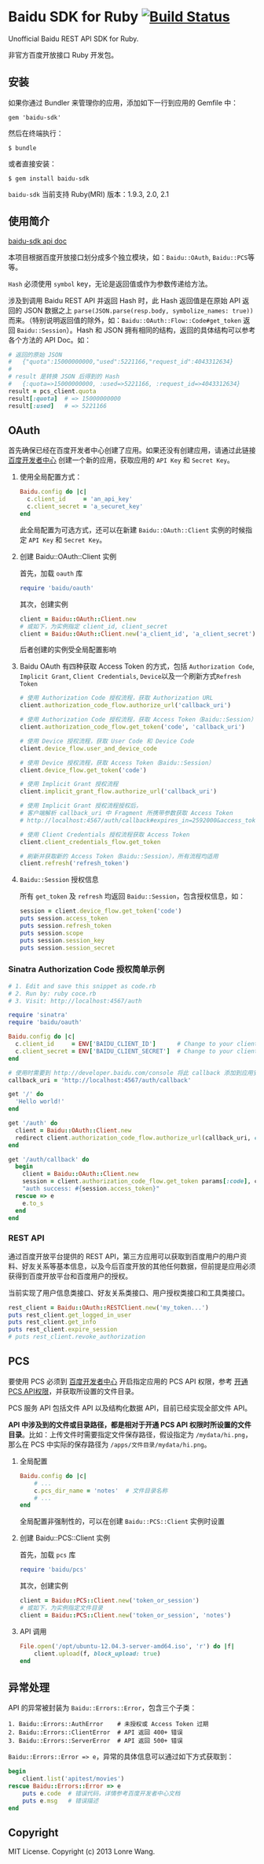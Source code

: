 # Baidu SDK for Ruby [![Build Status](https://travis-ci.org/lonre/baidu-sdk-ruby.png?branch=master)](https://travis-ci.org/lonre/baidu-sdk-ruby)

Unofficial Baidu REST API SDK for Ruby.

非官方百度开放接口 Ruby 开发包。

## 安装

如果你通过 Bundler 来管理你的应用，添加如下一行到应用的 Gemfile 中：

    gem 'baidu-sdk'

然后在终端执行：

    $ bundle

或者直接安装：

    $ gem install baidu-sdk

`baidu-sdk` 当前支持 Ruby(MRI) 版本：1.9.3, 2.0, 2.1

## 使用简介
[baidu-sdk api doc](http://rubydoc.info/gems/baidu-sdk/frames)

本项目根据百度开放接口划分成多个独立模块，如：`Baidu::OAuth`, `Baidu::PCS`等等。

`Hash` 必须使用 `symbol` key，无论是返回值或作为参数传递给方法。

涉及到调用 Baidu REST API 并返回 Hash 时，此 Hash 返回值是在原始 API 返回的 JSON 数据之上 `parse(JSON.parse(resp.body, symbolize_names: true))` 而来。（特别说明返回值的除外，如：`Baidu::OAuth::Flow::Code#get_token` 返回 `Baidu::Session`）。Hash 和 JSON 拥有相同的结构，返回的具体结构可以参考各个方法的 API Doc。如：

```ruby
# 返回的原始 JSON
#   {"quota":15000000000,"used":5221166,"request_id":4043312634}
#
# result 是转换 JSON 后得到的 Hash
#   {:quota=>15000000000, :used=>5221166, :request_id=>4043312634}
result = pcs_client.quota
result[:quota]  # => 15000000000
result[:used]   # => 5221166
```

## OAuth
首先确保已经在百度开发者中心创建了应用。如果还没有创建应用，请通过此链接 [百度开发者中心](http://developer.baidu.com/console) 创建一个新的应用，获取应用的 `API Key` 和 `Secret Key`。

1. 使用全局配置方式：

    ```ruby
    Baidu.config do |c|
      c.client_id     = 'an_api_key'
      c.client_secret = 'a_securet_key'
    end
    ```
    此全局配置为可选方式，还可以在新建 `Baidu::OAuth::Client` 实例的时候指定 `API Key` 和 `Secret Key`。

2. 创建 Baidu::OAuth::Client 实例

    首先，加载 `oauth` 库

    ```ruby
    require 'baidu/oauth'
    ```
    其次，创建实例

    ```ruby
    client = Baidu::OAuth::Client.new
    # 或如下，为实例指定 client_id, client_secret
    client = Baidu::OAuth::Client.new('a_client_id', 'a_client_secret')
    ```
    后者创建的实例受全局配置影响

3. Baidu OAuth 有四种获取 Access Token 的方式，包括 `Authorization Code`, `Implicit Grant`, `Client Credentials`, `Device`以及一个刷新方式`Refresh Token`

    ```ruby
    # 使用 Authorization Code 授权流程，获取 Authorization URL
    client.authorization_code_flow.authorize_url('callback_uri')

    # 使用 Authorization Code 授权流程，获取 Access Token（Baidu::Session）
    client.authorization_code_flow.get_token('code', 'callback_uri')

    # 使用 Device 授权流程，获取 User Code 和 Device Code
    client.device_flow.user_and_device_code

    # 使用 Device 授权流程，获取 Access Token（Baidu::Session）
    client.device_flow.get_token('code')

    # 使用 Implicit Grant 授权流程
    client.implicit_grant_flow.authorize_url('callback_uri')

    # 使用 Implicit Grant 授权流程授权后，
    # 客户端解析 callback_uri 中 Fragment 所携带参数获取 Access Token
    # http://localhost:4567/auth/callback#expires_in=2592000&access_token=3.c79b45...

    # 使用 Client Credentials 授权流程获取 Access Token
    client.client_credentials_flow.get_token

    # 刷新并获取新的 Access Token（Baidu::Session），所有流程均适用
    client.refresh('refresh_token')
    ```

4. `Baidu::Session` 授权信息

    所有 `get_token` 及 `refresh` 均返回 `Baidu::Session`，包含授权信息，如：

    ```ruby
    session = client.device_flow.get_token('code')
    puts session.access_token
    puts session.refresh_token
    puts session.scope
    puts session.session_key
    puts session.session_secret
    ```

### Sinatra Authorization Code 授权简单示例

```ruby
# 1. Edit and save this snippet as code.rb
# 2. Run by: ruby coce.rb
# 3. Visit: http://localhost:4567/auth

require 'sinatra'
require 'baidu/oauth'

Baidu.config do |c|
  c.client_id     = ENV['BAIDU_CLIENT_ID']      # Change to your client_id
  c.client_secret = ENV['BAIDU_CLIENT_SECRET']  # Change to your client_secret
end

# 使用时需要到 http://developer.baidu.com/console 将此 callback 添加到应用安全设置中
callback_uri = 'http://localhost:4567/auth/callback'

get '/' do
  'Hello world!'
end

get '/auth' do
  client = Baidu::OAuth::Client.new
  redirect client.authorization_code_flow.authorize_url(callback_uri, confirm_login: true)
end

get '/auth/callback' do
  begin
    client = Baidu::OAuth::Client.new
    session = client.authorization_code_flow.get_token params[:code], callback_uri
    "auth success: #{session.access_token}"
  rescue => e
    e.to_s
  end
end
```

### REST API
通过百度开放平台提供的 REST API，第三方应用可以获取到百度用户的用户资料、好友关系等基本信息，以及今后百度开放的其他任何数据，但前提是应用必须获得到百度开放平台和百度用户的授权。

当前实现了用户信息类接口、好友关系类接口、用户授权类接口和工具类接口。

```ruby
rest_client = Baidu::OAuth::RESTClient.new('my_token...')
puts rest_client.get_logged_in_user
puts rest_client.get_info
puts rest_client.expire_session
# puts rest_client.revoke_authorization
```

## PCS
要使用 PCS 必须到 [百度开发者中心](http://developer.baidu.com/console) 开启指定应用的 PCS API 权限，参考 [开通PCS API权限](http://developer.baidu.com/wiki/index.php?title=docs/pcs/guide/api_approve)，并获取所设置的文件目录。

PCS 服务 API 包括文件 API 以及结构化数据 API，目前已经实现全部文件 API。

**API 中涉及到的文件或目录路径，都是相对于开通 PCS API 权限时所设置的文件目录**。比如：上传文件时需要指定文件保存路径，假设指定为 `/mydata/hi.png`，那么在 PCS 中实际的保存路径为 `/apps/文件目录/mydata/hi.png`。

1. 全局配置

    ```ruby
    Baidu.config do |c|
        # ...
        c.pcs_dir_name = 'notes'  # 文件目录名称
        # ...
    end
    ```
    全局配置非强制性的，可以在创建 `Baidu::PCS::Client` 实例时设置

2. 创建 Baidu::PCS::Client 实例

    首先，加载 `pcs` 库

    ```ruby
    require 'baidu/pcs'
    ```
    其次，创建实例

    ```ruby
    client = Baidu::PCS::Client.new('token_or_session')
    # 或如下，为实例指定文件目录
    client = Baidu::PCS::Client.new('token_or_session', 'notes')
    ```

3. API 调用

    ```ruby
    File.open('/opt/ubuntu-12.04.3-server-amd64.iso', 'r') do |f|
        client.upload(f, block_upload: true)
    end
    ```

## 异常处理
API 的异常被封装为 `Baidu::Errors::Error`，包含三个子类：

```
1. Baidu::Errors::AuthError    # 未授权或 Access Token 过期
2. Baidu::Errors::ClientError  # API 返回 400+ 错误
3. Baidu::Errors::ServerError  # API 返回 500+ 错误
```

`Baidu::Errors::Error => e`，异常的具体信息可以通过如下方式获取到：

```ruby
begin
    client.list('apitest/movies')
rescue Baidu::Errors::Error => e
    puts e.code  # 错误代码，详情参考百度开发者中心文档
    puts e.msg   # 错误描述
end
```

## Copyright
MIT License. Copyright (c) 2013 Lonre Wang.
